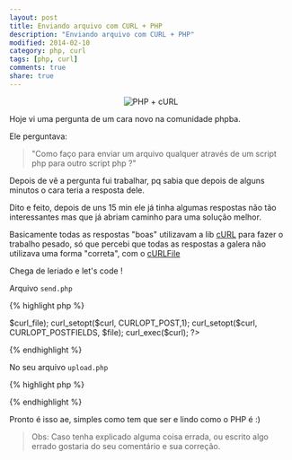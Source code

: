 ```yaml
---
layout: post
title: Enviando arquivo com CURL + PHP
description: "Enviando arquivo com CURL + PHP"
modified: 2014-02-10
category: php, curl
tags: [php, curl]
comments: true
share: true
---
```


<p style="text-align: center;">
  <img src="{{site.baseurl}}/img/posts/php-curl.png" alt="PHP + cURL">
</p>

Hoje vi uma pergunta de um cara novo na comunidade phpba.

Ele perguntava:

> "Como faço para enviar um arquivo qualquer através de um script php para outro script php ?"

Depois de vê a pergunta fui trabalhar, pq sabia que depois de alguns minutos o cara teria a resposta dele.

Dito e feito, depois de uns 15 min ele já tinha algumas respostas não tão interessantes mas que já abriam caminho para uma solução melhor.

Basicamente todas as respostas "boas" utilizavam a lib [cURL](http://php.net/manual/en/book.curl.php) para fazer o trabalho pesado, só que percebi que todas as respostas a galera não utilizava uma forma "correta", com o [cURLFile](http://php.net/manual/en/class.curlfile.php)


Chega de leriado e let's code !


Arquivo ``send.php``

{% highlight php %}
<?php

$curl = curl_init('upload.php');
$curl_file = new CURLFile('arquivo.zip','application/zip','name_file');
$file = array('arquivo' => $curl_file);
curl_setopt($curl, CURLOPT_POST,1);
curl_setopt($curl, CURLOPT_POSTFIELDS, $file);
curl_exec($curl);

?>
{% endhighlight %}


No seu arquivo ``upload.php``

{% highlight php %}
<?php

var_dump($_FILES);

?>
{% endhighlight %}


Pronto é isso ae, simples como tem que ser e lindo como o PHP é :)



> Obs: Caso tenha explicado alguma coisa errada, ou escrito algo errado gostaria do seu comentário e sua correção.